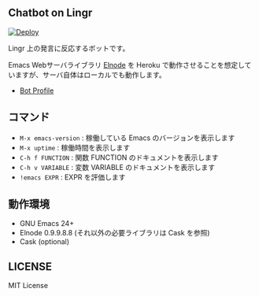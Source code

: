 ## Chatbot on Lingr

[![Deploy](https://www.herokucdn.com/deploy/button.svg)](https://heroku.com/deploy?template=https://github.com/kosh04/lingr-bot-el)

Lingr 上の発言に反応するボットです。

Emacs Webサーバライブラリ [Elnode](https://github.com/nicferrier/elnode) を
Heroku で動作させることを想定していますが、サーバ自体はローカルでも動作します。

- [Bot Profile](http://lingr.com/bot/emacs24)


## コマンド

- `M-x emacs-version` : 稼働している Emacs のバージョンを表示します
- `M-x uptime` : 稼働時間を表示します
- `C-h f FUNCTION` : 関数 FUNCTION のドキュメントを表示します
- `C-h v VARIABLE` : 変数 VARIABLE のドキュメントを表示します
- `!emacs EXPR` : EXPR を評価します


## 動作環境

- GNU Emacs 24+
- Elnode 0.9.9.8.8 (それ以外の必要ライブラリは Cask を参照)
- Cask (optional)


## LICENSE

MIT License 
